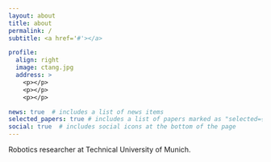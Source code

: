 ```yaml
---
layout: about
title: about
permalink: /
subtitle: <a href='#'></a>

profile:
  align: right
  image: ctang.jpg
  address: >
    <p></p>
    <p></p>
    <p></p>

news: true  # includes a list of news items
selected_papers: true # includes a list of papers marked as "selected={true}"
social: true  # includes social icons at the bottom of the page
---
```


Robotics researcher at Technical University of Munich.

